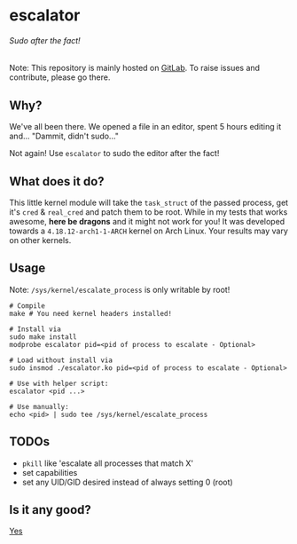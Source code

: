 # escalator
###### Sudo after the fact!

Note: This repository is mainly hosted on [GitLab](https://https://gitlab.com/T4cC0re/escalator). To raise issues and contribute, please go there.

## Why?
We've all been there. We opened a file in an editor, spent 5 hours editing it and... "Dammit, didn't sudo..."

Not again! Use `escalator` to sudo the editor after the fact!

## What does it do?

This little kernel module will take the `task_struct` of the passed process, get it's `cred` & `real_cred` and patch them to be root. While in my tests that works awesome, **here be dragons** and it might not work for you!
It was developed towards a `4.18.12-arch1-1-ARCH` kernel on Arch Linux. Your results may vary on other kernels.

## Usage
Note: `/sys/kernel/escalate_process` is only writable by root!
```
# Compile
make # You need kernel headers installed!

# Install via
sudo make install
modprobe escalator pid=<pid of process to escalate - Optional>

# Load without install via
sudo insmod ./escalator.ko pid=<pid of process to escalate - Optional>

# Use with helper script:
escalator <pid ...>

# Use manually:
echo <pid> | sudo tee /sys/kernel/escalate_process
```

## TODOs

 - `pkill` like 'escalate all processes that match X'
 - set capabilities
 - set any UID/GID desired instead of always setting 0 (root)

## Is it any good?

[Yes](https://news.ycombinator.com/item?id=3067434)
